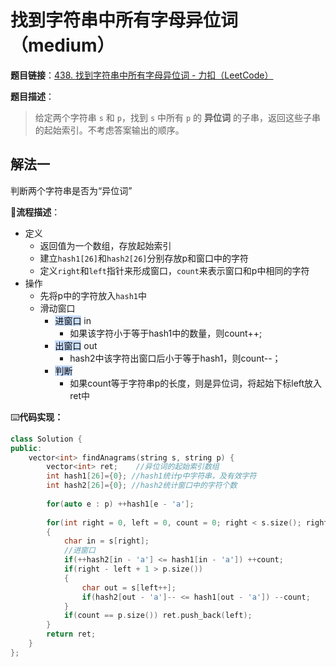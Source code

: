 # 找到字符串中所有字⺟异位词（medium）

**题目链接**：[438. 找到字符串中所有字母异位词 - 力扣（LeetCode）](https://leetcode.cn/problems/find-all-anagrams-in-a-string/)

**题目描述**：
>给定两个字符串 `s` 和 `p`，找到 `s` 中所有 `p` 的 **异位词** 的子串，返回这些子串的起始索引。不考虑答案输出的顺序。
## 解法一
判断两个字符串是否为“异位词”


📖**流程描述**：
- 定义
	- 返回值为一个数组，存放起始索引
	- 建立`hash1[26]`和`hash2[26]`分别存放p和窗口中的字符
	- 定义`right`和`left`指针来形成窗口，`count`来表示窗口和p中相同的字符
- 操作
	- 先将p中的字符放入`hash1`中
	- 滑动窗口
		- <mark style="background: #ADCCFFA6;">进窗口</mark> in
			- 如果该字符小于等于hash1中的数量，则count++;
		- <mark style="background: #ADCCFFA6;">出窗口</mark> out
			- hash2中该字符出窗口后小于等于hash1，则count--；
		- <mark style="background: #ADCCFFA6;">判断</mark>
			- 如果count等于字符串p的长度，则是异位词，将起始下标left放入ret中


⌨️**代码实现：**
```c++
class Solution {
public:
    vector<int> findAnagrams(string s, string p) {
        vector<int> ret;    //异位词的起始索引数组
        int hash1[26]={0}; //hash1统计p中字符串，及有效字符
        int hash2[26]={0}; //hash2统计窗口中的字符个数
       
        for(auto e : p) ++hash1[e - 'a'];   
        
        for(int right = 0, left = 0, count = 0; right < s.size(); right++) //count是有效字符的个数
        {
            char in = s[right];
            //进窗口
            if(++hash2[in - 'a'] <= hash1[in - 'a']) ++count;
            if(right - left + 1 > p.size())
            {
                char out = s[left++];
                if(hash2[out - 'a']-- <= hash1[out - 'a']) --count;
            }
            if(count == p.size()) ret.push_back(left);
        }
        return ret;
    }
};
```